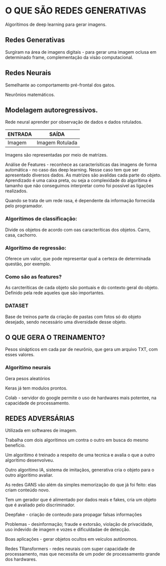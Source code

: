 # O QUE SÃO REDES GENERATIVAS 

Algorítimos de deep learning para gerar imagens.

## Redes Generativas

Surgiram na área de imagens digitais - para gerar uma imagem oclusa em determinado frame, complementação da visão computacional.

## Redes Neurais

Semelhante ao comportamento pré-frontal dos gatos.

Neurônios matemáticos.

## Modelagem autoregressivos.

Rede neural aprender por observação de dados e dados rotulados.

|ENTRADA| SAÍDA|
|-------|-------|
|Imagem|Imagem Rotulada|

Imagens são representadas por meio de matrizes. 

Análise de Features - reconhece as caracterísiticas das imagens de forma automática - no caso das deep learning. Nesse caso tem que ser apresentado diversos dados. As matrizes são avalidas cada parte do objeto. Aprendizado é uma caixa preta, ou seja a complexidade do algorítima é tamanho que não conseguimos interpretar como foi possível as ligações realizados.

Quando se trata de um rede rasa, é dependente da informação fornecida pelo programador.

### Algorítimos de classificação: 

Divide os objetos de acordo com oas caracteríticas dos objetos. Carro, casa, cachorro.

### Algorítimo de regressão:

Oferece um valor, que pode representar qual a certeza de determinada questão, por exemplo. 

### Como são as features? 

As carcteríticas de cada objeto são pontuais e do contexto geral do objeto. 
Definido pela rede aqueles que são importantes.

### DATASET 

Base de treinos parte da criação de pastas com fotos só do objeto desejado, sendo necessário uma diversidade desse objeto.

## O QUE GERA O TREINAMENTO?

Pesos sinápticos em cada par de neurônio, que gera um arquivo TXT, com esses valores.

### Algorítimo neurais

Gera pesos aleatórios 

Keras já tem modulos prontos.

Colab - servidor do google permite o uso de hardwares mais potentee, na capacidade de processamento.

## REDES ADVERSÁRIAS 

Utilizada em softwares de imagem. 

Trabalha com dois algorítimos um contra o outro em busca do mesmo benefício. 

Um algorítimo é treinado a respeito de uma tecnica e avalia o que a outro algoritimo desenvolveu.

Outro algorítimo IA, sistema de imitaçãos, generativa cria o objeto para o outro algoritimo avaliar.

As redes GANS vão além da simples memorização do que já foi feito: elas criam conteúdo novo.

Tem um gerador que é alimentado por dados reais e fakes, cria um objeto que é avaliado pelo discriminador.

Deepfake - criação de conteudo para propagar falsas informações 

Problemas - desinformação; fraude e extorsão, violação de privacidade, uso indevido de imagem e vozes e dificuldadae de detecção.

Boas aplicações - gerar objetos ocultos em veículos autônomos.

Redes TRansformers - redes neurais com super capacidade de processamento, mas que necessita de um poder de processamento grande dos hardwares. 